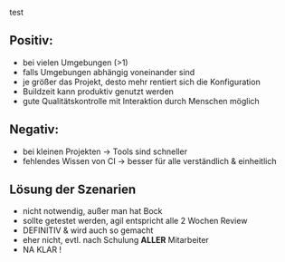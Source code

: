 test

## Positiv:

+ bei vielen Umgebungen (>1)
+ falls Umgebungen abhängig voneinander sind
+ je größer das Projekt, desto mehr rentiert sich die Konfiguration
+ Buildzeit kann produktiv genutzt werden
+ gute Qualitätskontrolle mit Interaktion durch Menschen möglich


## Negativ:

- bei kleinen Projekten -> Tools sind schneller
- fehlendes Wissen von CI -> besser für alle verständlich & einheitlich

## Lösung der Szenarien

- nicht notwendig, außer man hat Bock
- sollte getestet werden, agil entspricht alle 2 Wochen Review
- DEFINITIV & wird auch so gemacht
- eher nicht, evtl. nach Schulung **ALLER** Mitarbeiter
- NA KLAR !